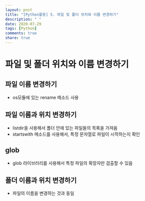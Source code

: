 ```yaml
---
layout: post
title: "[Python활용] 5. 파일 및 폴더 위치와 이름 변경하기"
description: " "
date: 2020-07-29
tags: [Python]
comments: true
share: true
---
```



# 파일 및 폴더 위치와 이름 변경하기

## 파일 이름 변경하기

- os모듈에 있는 rename 메소드 사용

## 파일 이름과 위치 변경하기

- listdir을 사용해서 폴더 안에 있는 파일들의 목록을 가져옴
- startswith 메소드를 사용해서, 특정 문자열로 파일이 시작하는지 확인

## glob

- glob 라이브러리를 사용해서 특정 파일의 확장자만 검출할 수 있음

## 폴더 이름과 위치 변경하기

- 파일의 이름을 변경하는 것과 동일
